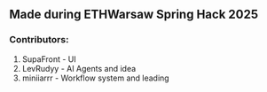 ## Made during ETHWarsaw Spring Hack 2025

### Contributors:
1. SupaFront - UI
2. LevRudyy - AI Agents and idea
3. miniiarrr - Workflow system and leading
